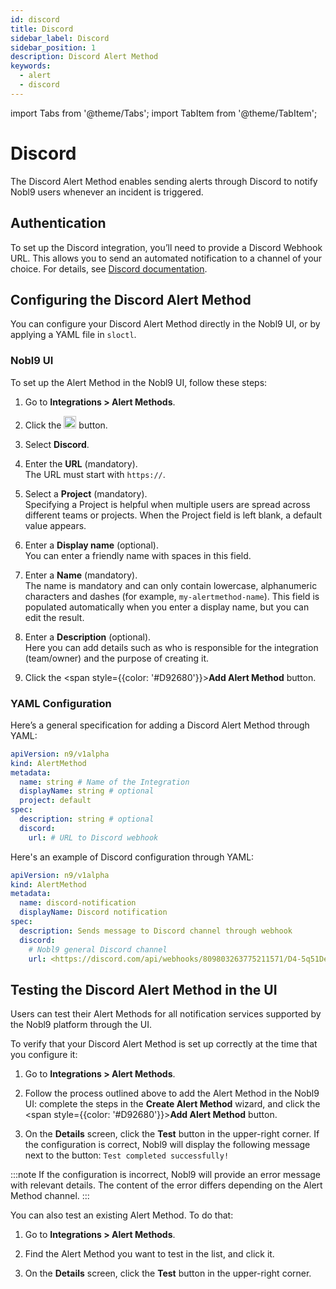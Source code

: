```yaml
---
id: discord
title: Discord
sidebar_label: Discord
sidebar_position: 1
description: Discord Alert Method
keywords:
  - alert
  - discord
---
```

import Tabs from '@theme/Tabs';
import TabItem from '@theme/TabItem';

# Discord

The Discord Alert Method enables sending alerts through Discord to notify Nobl9 users whenever an incident is triggered.

## Authentication

To set up the Discord integration, you’ll need to provide a Discord Webhook URL. This allows you to send an automated notification to a channel of your choice. For details, see [Discord documentation](https://support.discord.com/hc/en-us/articles/228383668-Intro-to-Webhooks).

## Configuring the Discord Alert Method

You can configure your Discord Alert Method directly in the Nobl9 UI, or by applying a YAML file in `sloctl`.

### Nobl9 UI

To set up the Alert Method in the Nobl9 UI, follow these steps:

1. Go to **Integrations > Alert Methods**.

2. Click the <img src="/img/plus_button.png" alt="plus button" width="20" height="20"></img> button.

3. Select **Discord**.

4. Enter the **URL** (mandatory).<br/>
    The URL must start with `https://`.

5. Select a **Project** (mandatory).<br/>
    Specifying a Project is helpful when multiple users are spread across different teams or projects. When the Project field is left blank, a default value appears.

6. Enter a **Display name** (optional).<br/>
    You can enter a friendly name with spaces in this field.

7. Enter a **Name** (mandatory).<br/>
    The name is mandatory and can only contain lowercase, alphanumeric characters and dashes (for example, `my-alertmethod-name`). This field is populated automatically when you enter a display name, but you can edit the result.

8. Enter a **Description** (optional).<br/>
    Here you can add details such as who is responsible for the integration (team/owner) and the purpose of creating it.

9. Click the <span style={{color: '#D92680'}}>**Add Alert Method**</span> button.

### YAML Configuration

<Tabs>
<TabItem value="code" label="YAML" default>

Here’s a general specification for adding a Discord Alert Method through YAML:

```yaml
apiVersion: n9/v1alpha
kind: AlertMethod
metadata:
  name: string # Name of the Integration
  displayName: string # optional
  project: default
spec:
  description: string # optional
  discord:
    url: # URL to Discord webhook
```

</TabItem>
<TabItem value="shell" label="Example">

Here's an example of Discord configuration through YAML:

```yaml
apiVersion: n9/v1alpha
kind: AlertMethod
metadata:
  name: discord-notification
  displayName: Discord notification
spec:
  description: Sends message to Discord channel through webhook
  discord:
    # Nobl9 general Discord channel
    url: <https://discord.com/api/webhooks/809803263775211571/D4-5q51DehrBpOAFND6naV8MgCQwmu1vpAwXrO8vPVflFt1bo6J0wMXzvFAttb_2CRjv>
```

</TabItem>
</Tabs>

## Testing the Discord Alert Method in the UI

Users can test their Alert Methods for all notification services supported by the Nobl9 platform through the UI.

To verify that your Discord Alert Method is set up correctly at the time that you configure it:

1. Go to **Integrations > Alert Methods**.

2. Follow the process outlined above to add the Alert Method in the Nobl9 UI: complete the steps in the **Create Alert Method** wizard, and click the <span style={{color: '#D92680'}}>**Add Alert Method**</span> button.

3. On the **Details** screen, click the **Test** button in the upper-right corner. If the configuration is correct, Nobl9 will display the following message next to the button:
    `Test completed successfully!`

:::note
If the configuration is incorrect, Nobl9 will provide an error message with relevant details. The content of the error differs depending on the Alert Method channel.
:::

You can also test an existing Alert Method. To do that:

1. Go to **Integrations > Alert Methods**.

2. Find the Alert Method you want to test in the list, and click it.

3. On the **Details** screen, click the **Test** button in the upper-right corner.
